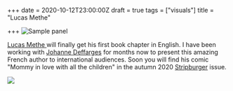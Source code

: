 +++
date = 2020-10-12T23:00:00Z
draft = true
tags = ["visuals"]
title = "Lucas Methe"

+++
![](/uploads/untitled-1.png "Sample panel")

[Lucas Methe ](https://www.instagram.com/lucas.methe/)will finally get his first book chapter in English. I have been working with [Johanne Deffarges](https://johannedeffarges.com/) for months now to present this amazing French author to international audiences. Soon you will find his comic "Mommy in love with all the children" in the autumn 2020 [Stripburger](www.stripburger.org) issue.

![](/uploads/methestran.png)